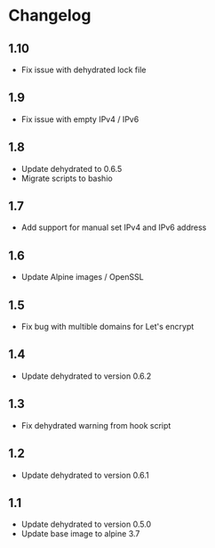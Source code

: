 # Changelog

## 1.10

- Fix issue with dehydrated lock file

## 1.9

- Fix issue with empty IPv4 / IPv6

## 1.8

- Update dehydrated to 0.6.5
- Migrate scripts to bashio

## 1.7

- Add support for manual set IPv4 and IPv6 address

## 1.6

- Update Alpine images / OpenSSL

## 1.5

- Fix bug with multible domains for Let's encrypt

## 1.4

- Update dehydrated to version 0.6.2

## 1.3

- Fix dehydrated warning from hook script

## 1.2

- Update dehydrated to version 0.6.1

## 1.1

- Update dehydrated to version 0.5.0
- Update base image to alpine 3.7
